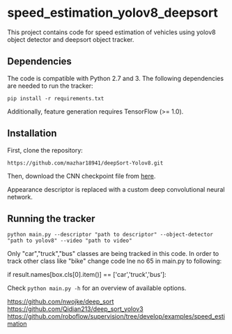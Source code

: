 # speed_estimation_yolov8_deepsort
This project contains code for speed estimation of vehicles using yolov8 object detector and deepsort object tracker.

## Dependencies

The code is compatible with Python 2.7 and 3. The following dependencies are
needed to run the tracker:

```
pip install -r requirements.txt
```
Additionally, feature generation requires TensorFlow (>= 1.0).

## Installation

First, clone the repository:
```
https://github.com/mazhar18941/deepSort-Yolov8.git
```
Then, download the CNN checkpoint file from
[here](https://drive.google.com/open?id=18fKzfqnqhqW3s9zwsCbnVJ5XF2JFeqMp).



Appearance descriptor is replaced with a custom deep convolutional
neural network.

## Running the tracker

```
python main.py --descriptor "path to descriptor" --object-detector "path to yolov8" --video "path to video"
```
Only "car","truck","bus" classes are being tracked in this code. In order to track other class like "bike" change code lne no 65 in main.py to following:

if result.names[box.cls[0].item()] == ['car','truck','bus']:

Check `python main.py -h` for an overview of available options.

https://github.com/nwojke/deep_sort
https://github.com/Qidian213/deep_sort_yolov3
https://github.com/roboflow/supervision/tree/develop/examples/speed_estimation
